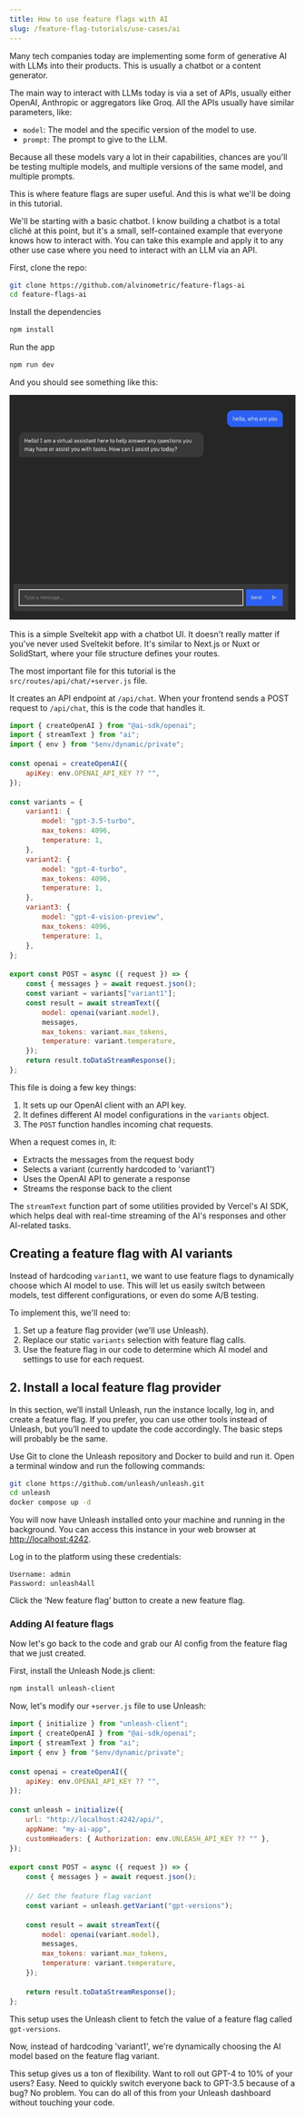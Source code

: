 ```yaml
---
title: How to use feature flags with AI
slug: /feature-flag-tutorials/use-cases/ai
---
```


Many tech companies today are implementing some form of generative AI with LLMs into their products. This is usually a chatbot or a content generator.

The main way to interact with LLMs today is via a set of APIs, usually either OpenAI, Anthropic or aggregators like Groq. All the APIs usually have similar parameters, like:

-   `model`: The model and the specific version of the model to use.
-   `prompt`: The prompt to give to the LLM.

Because all these models vary a lot in their capabilities, chances are you'll be testing multiple models, and multiple versions of the same model, and multiple prompts.

This is where feature flags are super useful. And this is what we'll be doing in this tutorial.

We'll be starting with a basic chatbot. I know building a chatbot is a total cliché at this point, but it's a small, self-contained example that everyone knows how to interact with. You can take this example and apply it to any other use case where you need to interact with an LLM via an API.

First, clone the repo:

```sh
git clone https://github.com/alvinometric/feature-flags-ai
cd feature-flags-ai
```

Install the dependencies

```sh
npm install
```

Run the app

```sh
npm run dev
```

And you should see something like this:

![chatbot UI](./sveltekit-chatbot.png)

This is a simple Sveltekit app with a chatbot UI. It doesn't really matter if you've never used Sveltekit before. It's similar to Next.js or Nuxt or SolidStart, where your file structure defines your routes.

The most important file for this tutorial is the `src/routes/api/chat/+server.js` file.

It creates an API endpoint at `/api/chat`. When your frontend sends a POST request to `/api/chat`, this is the code that handles it.

```javascript
import { createOpenAI } from "@ai-sdk/openai";
import { streamText } from "ai";
import { env } from "$env/dynamic/private";

const openai = createOpenAI({
    apiKey: env.OPENAI_API_KEY ?? "",
});

const variants = {
    variant1: {
        model: "gpt-3.5-turbo",
        max_tokens: 4096,
        temperature: 1,
    },
    variant2: {
        model: "gpt-4-turbo",
        max_tokens: 4096,
        temperature: 1,
    },
    variant3: {
        model: "gpt-4-vision-preview",
        max_tokens: 4096,
        temperature: 1,
    },
};

export const POST = async ({ request }) => {
    const { messages } = await request.json();
    const variant = variants["variant1"];
    const result = await streamText({
        model: openai(variant.model),
        messages,
        max_tokens: variant.max_tokens,
        temperature: variant.temperature,
    });
    return result.toDataStreamResponse();
};
```

This file is doing a few key things:

1. It sets up our OpenAI client with an API key.
2. It defines different AI model configurations in the `variants` object.
3. The `POST` function handles incoming chat requests.

When a request comes in, it:

-   Extracts the messages from the request body
-   Selects a variant (currently hardcoded to 'variant1')
-   Uses the OpenAI API to generate a response
-   Streams the response back to the client

The `streamText` function part of some utilities provided by Vercel's AI SDK, which helps deal with real-time streaming of the AI's responses and other AI-related tasks.

## Creating a feature flag with AI variants

Instead of hardcoding `variant1`, we want to use feature flags to dynamically choose which AI model to use. This will let us easily switch between models, test different configurations, or even do some A/B testing.

To implement this, we'll need to:

1. Set up a feature flag provider (we'll use Unleash).
2. Replace our static `variants` selection with feature flag calls.
3. Use the feature flag in our code to determine which AI model and settings to use for each request.

## 2. Install a local feature flag provider

In this section, we’ll install Unleash, run the instance locally, log in, and create a feature flag. If you prefer, you can use other tools instead of Unleash, but you’ll need to update the code accordingly. The basic steps will probably be the same.

Use Git to clone the Unleash repository and Docker to build and run it. Open a terminal window and run the following commands:

```sh
git clone https://github.com/unleash/unleash.git
cd unleash
docker compose up -d
```

You will now have Unleash installed onto your machine and running in the background. You can access this instance in your web browser at [http://localhost:4242](http://localhost:4242).

Log in to the platform using these credentials:

```
Username: admin
Password: unleash4all
```

Click the ‘New feature flag’ button to create a new feature flag.

<!-- ![Create a new feature flag](./new-ff.png) -->

### Adding AI feature flags

Now let's go back to the code and grab our AI config from the feature flag that we just created.

First, install the Unleash Node.js client:

```sh
npm install unleash-client
```

Now, let's modify our `+server.js` file to use Unleash:

```javascript
import { initialize } from "unleash-client";
import { createOpenAI } from "@ai-sdk/openai";
import { streamText } from "ai";
import { env } from "$env/dynamic/private";

const openai = createOpenAI({
    apiKey: env.OPENAI_API_KEY ?? "",
});

const unleash = initialize({
    url: "http://localhost:4242/api/",
    appName: "my-ai-app",
    customHeaders: { Authorization: env.UNLEASH_API_KEY ?? "" },
});

export const POST = async ({ request }) => {
    const { messages } = await request.json();

    // Get the feature flag variant
    const variant = unleash.getVariant("gpt-versions");

    const result = await streamText({
        model: openai(variant.model),
        messages,
        max_tokens: variant.max_tokens,
        temperature: variant.temperature,
    });

    return result.toDataStreamResponse();
};
```

This setup uses the Unleash client to fetch the value of a feature flag called `gpt-versions`.

Now, instead of hardcoding 'variant1', we're dynamically choosing the AI model based on the feature flag variant.

This setup gives us a ton of flexibility. Want to roll out GPT-4 to 10% of your users? Easy. Need to quickly switch everyone back to GPT-3.5 because of a bug? No problem. You can do all of this from your Unleash dashboard without touching your code.
